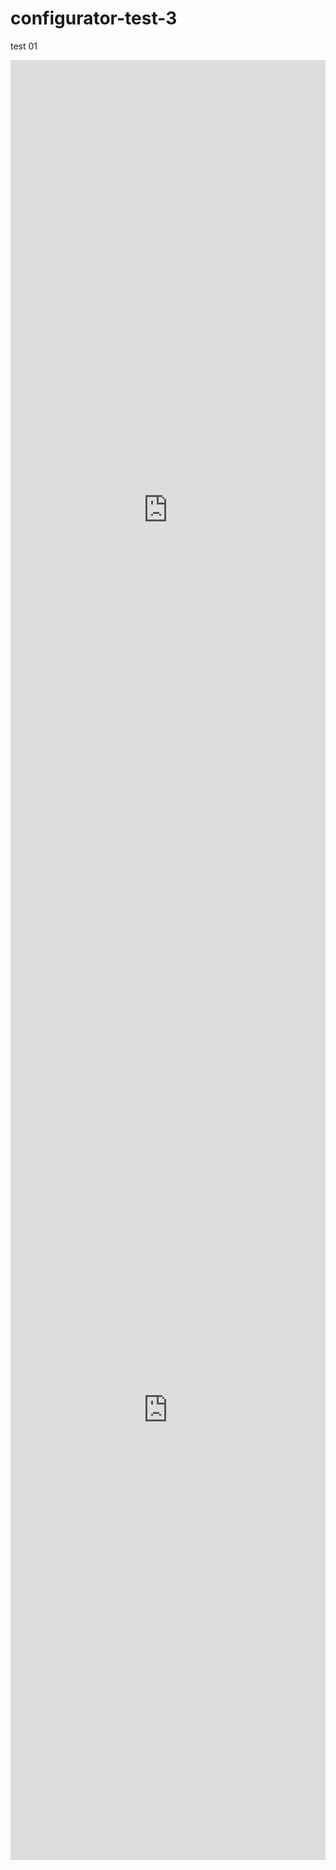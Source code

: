 # configurator-test-3

test 01

<iframe src="https://pchbird.github.io/configurator-test-3/configuator_chicken.jpg/keyshot-configurator.html" frameborder="0" scrolling="no" style="max-width: 1920px; max-height: 1440px; height: 100%; width: 100%;"></iframe>

<iframe src="https://mywebserver.com/my_keyshotxr.html" frameborder="0" scrolling="no" style="max-width: 1920px; max-height: 1440px; height: 100%; width: 100%;"></iframe>
